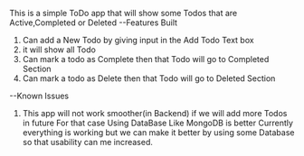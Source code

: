This is a simple ToDo app that will show some Todos that are Active,Completed or Deleted
--Features Built

1. Can add a New Todo by giving input in the Add Todo Text box
2. it will show all Todo
3. Can mark a todo as Complete then that Todo will go to Completed Section
4. Can mark a todo as Delete then that Todo will go to Deleted Section


--Known Issues
1. This app will not work smoother(in Backend) if we will add more Todos in future For that case Using DataBase Like MongoDB is better
   Currently everything is working but we can make it better by using some Database so that usability can me increased.